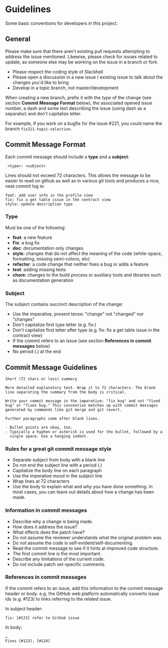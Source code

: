 # Guidelines

Some basic conventions for developers in this project.

## General

Please make sure that there aren't existing pull requests attempting to address the issue mentioned. Likewise, please check for issues related to update, as someone else may be working on the issue in a branch or fork.

* Please respect the coding style of Slackhell
* Please open a discussion in a new issue / existing issue to talk about the changes you'd like to bring
* Develop in a topic branch, not master/development

When creating a new branch, prefix it with the *type* of the change (see section **Commit Message Format** below), the associated opened issue number, a dash and some text describing the issue (using dash as a separator) and don't capitalize letter.

For example, if you work on a bugfix for the issue #221, you could name the branch `fix221-topic-selection`.

## Commit Message Format

Each commit message should include a **type** and a **subject**:

```
 <type>: <subject>
```

Lines should not exceed 72 characters. This allows the message to be easier to read on github as well as in various git tools and produces a nice, neat commit log ie:

```
feat: add user info in the profile view
fix: fix a get table issue in the contract view
style: update description typo
```

### Type

Must be one of the following:

* **feat**: a new feature
* **Fix**: a bug fix
* **doc**: documentation only changes
* **style**: changes that do not affect the meaning of the code (white-space, formatting, missing
  semi-colons, etc)
* **refactor**: a code change that neither fixes a bug or adds a feature
* **test**: adding missing tests
* **chore**: changes to the build process or auxiliary tools and libraries such as documentation
  generation

### Subject

The subject contains succinct description of the change:

* Use the imperative, present tense: "change" not "changed" nor "changes"
* Don't capitalize first type letter (e.g. fix:)
* Don't capitalize first letter after type (e.g. fix: fix a get table issue in the contract view)
* If the commit refers to an issue (see section **References in commit messages** below)
* No period (.) at the end

## Commit Message Guidelines
```
Short (72 chars or less) summary

More detailed explanatory text. Wrap it to 72 characters. The blank
line separating the summary from the body is critical.

Write your commit message in the imperative: "fix bug" and not "fixed
bug" or "fixes bug." This convention matches up with commit messages
generated by commands like git merge and git revert.

Further paragraphs come after blank lines.

- Bullet points are okay, too.
- Typically a hyphen or asterisk is used for the bullet, followed by a
  single space. Use a hanging indent.
```

### Rules for a great git commit message style
* Separate subject from body with a blank line
* Do not end the subject line with a period (.)
* Capitalize the body line on each paragraph
* Use the imperative mood in the subject line
* Wrap lines at 72 characters
* Use the body to explain what and why you have done something. In most cases, you can leave out details about how a change has been made.

### Information in commit messages
* Describe why a change is being made.
* How does it address the issue?
* What effects does the patch have?
* Do not assume the reviewer understands what the original problem was.
* Do not assume the code is self-evident/self-documenting.
* Read the commit message to see if it hints at improved code structure.
* The first commit line is the most important.
* Describe any limitations of the current code.
* Do not include patch set-specific comments.

### References in commit messages
If the commit refers to an issue, add this information to the commit message header or body. e.g. the GitHub web platform automatically converts issue ids (e.g. #123) to links referring to the related issue.

In subject header:
```
fix: [#123] refer to GitHub issue
```

In body:
```
…
Fixes [#123], [#124]
```